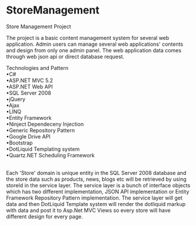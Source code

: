 # StoreManagement
Store Management Project

The project is a basic content management system for several web application.
Admin users can manage several web applications' contents and design from only one admin panel. 
The web application data comes through web json api or direct database request.

Technologies and Pattern <br>
•C# <br>
•ASP.NET MVC 5.2<br>
•ASP.NET Web API <br>
•SQL Server 2008<br>
•jQuery <br>
•Ajax <br>
•LINQ <br>
•Entity Framework <br>
•Ninject Dependeceny Injection<br>
•Generic Repository Pattern <br>
•Google Drive API <br>
•Bootstrap <br>
•DotLiquid Templating system<br>
•Quartz.NET Scheduling Framework<br>

<br>
Each 'Store' domain is unique entity in the SQL Server 2008 database and the store data such as products, news, blogs etc will be retrieved by using storeId in the service layer. The service layer is a bunch of interface objects which has two different implementation, JSON API implementation or Entity Framework Repository Pattern implementation. The service layer will get data and then DotLiquid Template system will render the dotliquid markup with data and post it to Asp.Net MVC Views so every store will have different design for every page. 
 